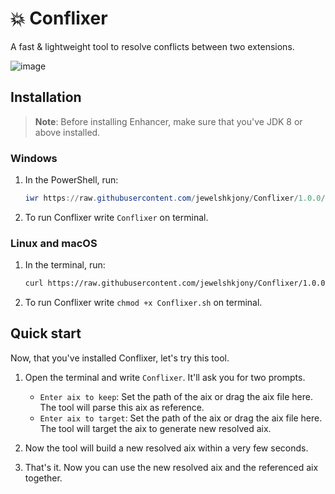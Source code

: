 # 💥 Conflixer
A fast &amp; lightweight tool to resolve conflicts between two extensions.

![image](https://github.com/user-attachments/assets/e03f4cd8-efdf-438d-b5d8-d0bde1ac84bf)

## Installation
> **Note**: Before installing Enhancer, make sure that you've JDK 8 or above installed.


### Windows
1. In the PowerShell, run:

    ```ps1
    iwr https://raw.githubusercontent.com/jewelshkjony/Conflixer/1.0.0/install.ps1 -useb | iex
    ```

2. To run Conflixer write `Conflixer` on terminal.

### Linux and macOS
1. In the terminal, run:

    ```sh
    curl https://raw.githubusercontent.com/jewelshkjony/Conflixer/1.0.0/install.sh -fsSL | sh
    ```

2. To run Conflixer write `chmod +x Conflixer.sh` on terminal.

## Quick start
Now, that you've installed Conflixer, let's try this tool.

1. Open the terminal and write `Conflixer`.
It'll ask you for two prompts.

    - `Enter aix to keep`: Set the path of the aix or drag the aix file here. The tool will parse this aix as reference.
    - `Enter aix to target`: Set the path of the aix or drag the aix file here. The tool will target the aix to generate new resolved aix.

3. Now the tool will build a new resolved aix within a very few seconds.
4. That's it. Now you can use the new resolved aix and the referenced aix together.
